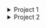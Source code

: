 
<details>
<summary>Project 1</summary>
<p>

- ✔ [Done a Project with Titanic data set and came up with certain Predictions. "Data Science"](https://colab.research.google.com/drive/1wPczqcRgfX2WEnlRq2JT13AYrN7OyfNT?usp=sharing)

</p></details>



<details>
<summary>Project 2</summary>
<p>

- ✔ [Done a Project to Dashboard a Data set. "Data Science"](https://github.com/N-BHUVANESH/Projects/blob/25507ce3bce3ddf3f05e53c9a2eb9f83ec753e91/Dashboarding%20Project.xlsx)

</p></details>


